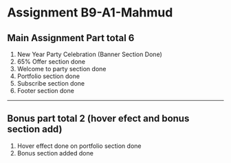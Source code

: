 <h1> Assignment B9-A1-Mahmud </h1>

<h2>Main Assignment Part total 6 </h2>
<ol>
        <li>New Year Party Celebration (Banner Section Done)</li>
        <li>65% Offer section done</li>
        <li>Welcome to party section done</li>
        <li>Portfolio section done</li>
        <li>Subscribe section done</li>
        <li>Footer section done</li>
</ol>

<hr>
<h2>Bonus part total 2 (hover efect and bonus section add)</h2>
<ol>
        <li>Hover effect done on portfolio section done</li>
        <li>Bonus section added done</li>
</ol>
